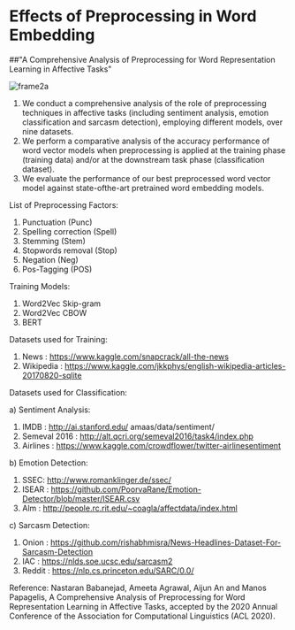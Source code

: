 # Effects of Preprocessing in Word Embedding
##"A Comprehensive Analysis of Preprocessing for Word Representation Learning in Affective Tasks"

![frame2a](https://user-images.githubusercontent.com/32373744/80739373-55824a00-8ae4-11ea-88b1-369f855a0821.png)

1) We conduct a comprehensive analysis of the role of preprocessing techniques in affective tasks (including sentiment analysis, emotion classification and sarcasm detection), employing different models, over nine datasets.
2) We perform a comparative analysis of the accuracy performance of word vector models when preprocessing is applied at the training phase (training data) and/or at the downstream task phase (classification dataset).
3) We evaluate the performance of our best preprocessed word vector model against state-ofthe-art pretrained word embedding models.

List of Preprocessing Factors:
1) Punctuation (Punc)
2) Spelling correction (Spell)
3) Stemming (Stem)
4) Stopwords removal (Stop)
5) Negation (Neg)
6) Pos-Tagging (POS)

Training Models:
1) Word2Vec Skip-gram 
2) Word2Vec CBOW
3) BERT


Datasets used for Training:
1) News : https://www.kaggle.com/snapcrack/all-the-news
2) Wikipedia : https://www.kaggle.com/jkkphys/english-wikipedia-articles-20170820-sqlite

Datasets used for Classification:

a) Sentiment Analysis:
   1) IMDB : http://ai.stanford.edu/ amaas/data/sentiment/
   2) Semeval 2016 : http://alt.qcri.org/semeval2016/task4/index.php
   3) Airlines : https://www.kaggle.com/crowdflower/twitter-airlinesentiment
   
b) Emotion Detection:
   1) SSEC: http://www.romanklinger.de/ssec/
   2) ISEAR : https://github.com/PoorvaRane/Emotion-Detector/blob/master/ISEAR.csv
   3) Alm : http://people.rc.rit.edu/~coagla/affectdata/index.html
   
c) Sarcasm Detection:
   1) Onion : https://github.com/rishabhmisra/News-Headlines-Dataset-For-Sarcasm-Detection
   2) IAC : https://nlds.soe.ucsc.edu/sarcasm2
   3) Reddit : https://nlp.cs.princeton.edu/SARC/0.0/
   
Reference:
Nastaran Babanejad, Ameeta Agrawal, Aijun An and Manos Papagelis, A Comprehensive Analysis of Preprocessing for Word Representation Learning in Affective Tasks, accepted by the 2020 Annual Conference of the Association for Computational Linguistics (ACL 2020).
